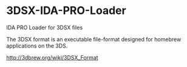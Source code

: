 # 3DSX-IDA-PRO-Loader
IDA PRO Loader for 3DSX files

The 3DSX format is an executable file-format designed for homebrew applications on the 3DS.

http://3dbrew.org/wiki/3DSX_Format
